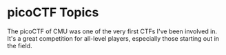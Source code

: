 # picoCTF Topics
The picoCTF of CMU was one of the very first CTFs I've been involved in. 
It's a great competition for all-level players, especially those starting out in the field.